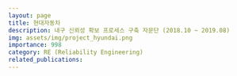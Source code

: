 ```yaml
---
layout: page
title: 현대자동차
description: 내구 신뢰성 확보 프로세스 구축 자문단 (2018.10 ~ 2019.08)
img: assets/img/project_hyundai.png
importance: 998
category: RE (Reliability Engineering)
related_publications:
---
```



